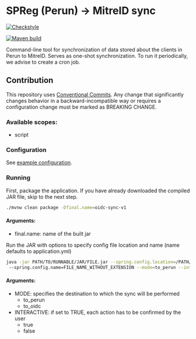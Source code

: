 # SPReg (Perun) -> MitreID sync
[![Checkstyle](https://github.com/CESNET/spreg_oidc_metadata_sync/actions/workflows/checkstyle.yml/badge.svg)](https://github.com/CESNET/spreg_oidc_metadata_sync/actions/workflows/checkstyle.yml)

[![Maven build](https://github.com/CESNET/spreg_oidc_metadata_sync/actions/workflows/maven.yml/badge.svg)](https://github.com/CESNET/spreg_oidc_metadata_sync/actions/workflows/maven.yml)

Command-line tool for synchronization of data stored about the clients in Perun to MitreID. 
Serves as one-shot synchronization. To run it periodically, we advise to create a cron job.

## Contribution

This repository uses [Conventional Commits](https://www.npmjs.com/package/@commitlint/config-conventional).
Any change that significantly changes behavior in a backward-incompatible way or requires a configuration change must be marked as BREAKING CHANGE.

### Available scopes:
* script

### Configuration

See [example configuration](src/main/resources/application.yml).

### Running
First, package the application. If you have already downloaded the compiled JAR file, skip to the next step.
```bash 
./mvnw clean package -Dfinal.name=oidc-sync-v1
```
#### Arguments:
* final.name: name of the built jar

Run the JAR with options to specify config file location and name (name defaults to application.yml)
```bash
java -jar PATH/TO/RUNNABLE/JAR/FILE.jar --spring.config.location=/PATH/TO/DIR/WITH/CONFIG/
 --spring.config.name=FILE_NAME_WITHOUT_EXTENSION --mode=to_perun --interactive=true
```
#### Arguments:
* MODE: specifies the destination to which the sync will be performed
  * to\_perun
  * to\_oidc
* INTERACTIVE: if set to TRUE, each action has to be confirmed by the user
  * true
  * false
